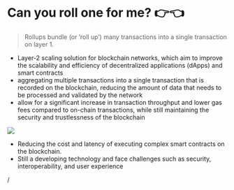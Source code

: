 # Can you roll one for me? 👉👈

> Rollups bundle (or ’roll up’) many transactions into a single transaction on layer 1.

<div grid="~ cols-2 gap-2" m="t-2">
<div>

- Layer-2 scaling solution for blockchain networks, which aim to improve the scalability and efficiency of decentralized applications (dApps) and smart contracts
- aggregating multiple transactions into a single transaction that is recorded on the blockchain, reducing the amount of data that needs to be processed and validated by the network
-  allow for a significant increase in transaction throughput and lower gas fees compared to on-chain transactions, while still maintaining the security and trustlessness of the blockchain

</div>
<div>
  <img border="rounded" src="/anime-rolling.gif">

- Reducing the cost and latency of executing complex smart contracts on the blockchain.
- Still a developing technology and face challenges such as security, interoperability, and user experience
</div>
  
</div>
<div class="absolute right-5px bottom-5px">
<SlideCurrentNo /> / <SlidesTotal />
</div>